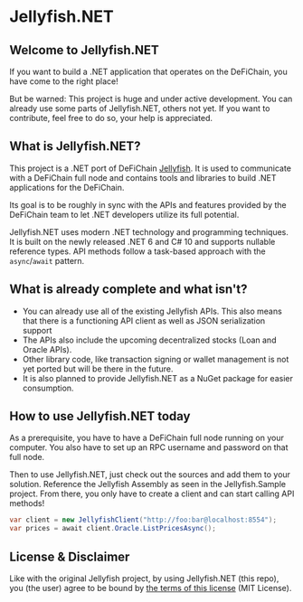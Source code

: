 # Jellyfish.NET

## Welcome to Jellyfish.NET

If you want to build a .NET application that operates on the DeFiChain, you have come to the right place!

But be warned: This project is huge and under active development. You can already use some parts of Jellyfish.NET, others not yet. If you want to contribute, feel free to do so, your help is appreciated.

## What is Jellyfish.NET?
This project is a .NET port of DeFiChain [Jellyfish](https://github.com/DeFiCh/jellyfish). It is used to communicate with a DeFiChain full node and contains tools and libraries to build .NET applications for the DeFiChain.

Its goal is to be roughly in sync with the APIs and features provided by the DeFiChain team to let .NET developers utilize its full potential.

Jellyfish.NET uses modern .NET technology and programming techniques. It is built on the newly released .NET 6 and C# 10 and supports nullable reference types. API methods follow a task-based approach with the `async`/`await` pattern.

## What is already complete and what isn't?
- You can already use all of the existing Jellyfish APIs. This also means that there is a functioning API client as well as JSON serialization support
- The APIs also include the upcoming decentralized stocks (Loan and Oracle APIs).
- Other library code, like transaction signing or wallet management is not yet ported but will be there in the future.
- It is also planned to provide Jellyfish.NET as a NuGet package for easier consumption.

## How to use Jellyfish.NET today
As a prerequisite, you have to have a DeFiChain full node running on your computer. You also have to set up an RPC username and password on that full node.

Then to use Jellyfish.NET, just check out the sources and add them to your solution. Reference the Jellyfish Assembly as seen in the Jellyfish.Sample project. From there, you only have to create a client and can start calling API methods!

```csharp
var client = new JellyfishClient("http://foo:bar@localhost:8554");
var prices = await client.Oracle.ListPricesAsync();
```

## License & Disclaimer

Like with the original Jellyfish project, by using Jellyfish.NET (this repo), you (the user) agree to be bound by [the terms of this license](https://github.com/defichaininfo/Jellyfish.NET/blob/main/LICENSE) (MIT License).
